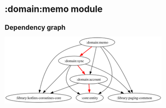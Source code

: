 # :domain:memo module
## Dependency graph
![Dependency graph](../../docs/images/graphs/dep_graph_domain_memo.svg)
